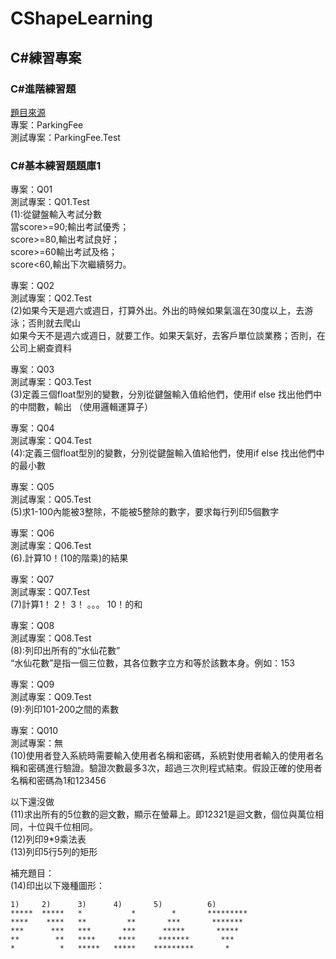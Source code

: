# CShapeLearning
## C#練習專案
  
### C#進階練習題
[題目來源](https://www.evernote.com/shard/s530/sh/019c49aa-e591-562a-0798-a9a6e8d96d33/f68a2bc14e4689802efdddbc289b04de)  
專案：ParkingFee  
測試專案：ParkingFee.Test  
  
### C#基本練習題題庫1  
  
專案：Q01  
測試專案：Q01.Test  
(1):從鍵盤輸入考試分數  
當score>=90;輸出考試優秀；  
score>=80,輸出考試良好；  
score>=60輸出考試及格；  
score<60,輸出下次繼續努力。  
  
專案：Q02  
測試專案：Q02.Test  
(2)如果今天是週六或週日，打算外出。外出的時候如果氣溫在30度以上，去游泳；否則就去爬山  
如果今天不是週六或週日，就要工作。如果天氣好，去客戶單位談業務；否則，在公司上網查資料  
 
專案：Q03  
測試專案：Q03.Test  
(3)定義三個float型別的變數，分別從鍵盤輸入值給他們，使用if else 找出他們中的中間數，輸出 （使用邏輯運算子）  
  
專案：Q04  
測試專案：Q04.Test  
(4):定義三個float型別的變數，分別從鍵盤輸入值給他們，使用if else 找出他們中的最小數  
 
專案：Q05  
測試專案：Q05.Test  
(5)求1-100內能被3整除，不能被5整除的數字，要求每行列印5個數字  
 
專案：Q06  
測試專案：Q06.Test  
(6).計算10！(10的階乘)的結果  
 
專案：Q07  
測試專案：Q07.Test  
(7)計算1！ 2！ 3！ 。。。 10！的和  
 
專案：Q08  
測試專案：Q08.Test  
(8):列印出所有的”水仙花數”  
“水仙花數”是指一個三位數，其各位數字立方和等於該數本身。例如：153  
  
專案：Q09  
測試專案：Q09.Test  
(9):列印101-200之間的素數  

專案：Q010  
測試專案：無  
(10)使用者登入系統時需要輸入使用者名稱和密碼，系統對使用者輸入的使用者名稱和密碼進行驗證。驗證次數最多3次，超過三次則程式結束。假設正確的使用者名稱和密碼為1和123456  
 
以下還沒做  
(11)求出所有的5位數的迴文數，顯示在螢幕上。即12321是迴文數，個位與萬位相同，十位與千位相同。  
(12)列印9*9乘法表  
(13)列印5行5列的矩形  
  
補充題目：  
(14)印出以下幾種圖形：  
```
1)     2)      3)      4)       5)          6)  
*****  *****   *           *        *       *********  
****    ****   **         **       ***       *******  
***      ***   ***       ***      *****       *****  
**        **   ****     ****     *******       ***  
*          *   *****   *****    *********       *  
```